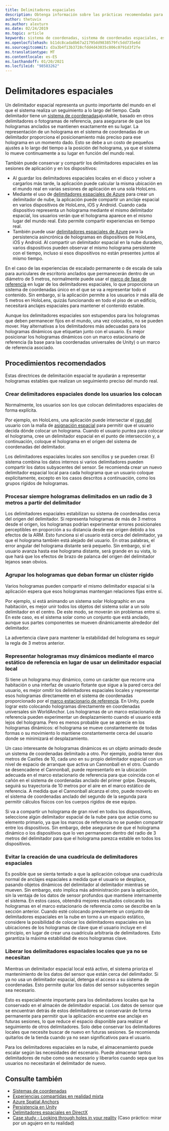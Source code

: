 ```yaml
---
title: Delimitadores espaciales
description: Obtenga información sobre las prácticas recomendadas para usar delimitadores espaciales para representar hologramas estables en aplicaciones de realidad mixta.
author: thetuvix
ms.author: alexturn
ms.date: 02/24/2019
ms.topic: article
keywords: sistema de coordenadas, sistema de coordenadas espaciales, escala mundial, mundo, escala, posición, orientación, delimitador, anclaje espacial, bloqueo mundial, bloqueo mundial, persistencia, uso compartido, auriculares de realidad mixta, auriculares de realidad mixta de Windows, auriculares de realidad virtual, HoloLens
ms.openlocfilehash: b11dc8cada8b67a21795dd9838579fc5dd735e6d
ms.sourcegitcommit: d3a3b4f13b3728cfdd4d43035c806c0791d3f2fe
ms.translationtype: MT
ms.contentlocale: es-ES
ms.lasthandoff: 01/20/2021
ms.locfileid: "98583262"
---
```

# <a name="spatial-anchors"></a>Delimitadores espaciales

Un delimitador espacial representa un punto importante del mundo en el que el sistema realiza un seguimiento a lo largo del tiempo. Cada delimitador tiene un [sistema de coordenadas](coordinate-systems.md)ajustable, basado en otros delimitadores o fotogramas de referencia, para asegurarse de que los hologramas anclados se mantienen exactamente en su lugar.  La representación de un holograma en el sistema de coordenadas de un delimitador proporciona el posicionamiento más preciso para ese holograma en un momento dado. Esto se debe a un costo de pequeños ajustes a lo largo del tiempo a la posición del holograma, ya que el sistema lo mueve continuamente a su lugar en función del mundo real.

También puede conservar y compartir los delimitadores espaciales en las sesiones de aplicación y en los dispositivos:
* Al guardar los delimitadores espaciales locales en el disco y volver a cargarlos más tarde, la aplicación puede calcular la misma ubicación en el mundo real en varias sesiones de aplicación en una sola HoloLens.
* Mediante el uso de <a href="/azure/spatial-anchors/overview" target="_blank">delimitadores espaciales de Azure</a> para crear un delimitador de nube, la aplicación puede compartir un anclaje espacial en varios dispositivos de HoloLens, iOS y Android. Cuando cada dispositivo representa un holograma mediante el mismo delimitador espacial, los usuarios verán que el holograma aparece en el mismo lugar del mundo real. Esto permite compartir experiencias en tiempo real.
* También puede usar <a href="/azure/spatial-anchors/overview" target="_blank">delimitadores espaciales de Azure</a> para la persistencia asincrónica de hologramas en dispositivos de HoloLens, iOS y Android. Al compartir un delimitador espacial en la nube duradero, varios dispositivos pueden observar el mismo holograma persistente con el tiempo, incluso si esos dispositivos no están presentes juntos al mismo tiempo.

En el caso de las experiencias de escalado permanente o de escala de sala para auriculares de escritorio anclados que permanecerán dentro de un diámetro de 5 metros, normalmente puede usar el [marco de fase de referencia](coordinate-systems.md#stage-frame-of-reference) en lugar de los delimitadores espaciales, lo que proporciona un sistema de coordenadas único en el que se va a representar todo el contenido. Sin embargo, si la aplicación permite a los usuarios ir más allá de 5 metros en HoloLens, quizás funcionando en todo el piso de un edificio, necesitará anclajes espaciales para mantener el contenido estable.

Aunque los delimitadores espaciales son estupendos para los hologramas que deben permanecer fijos en el mundo, una vez colocados, no se pueden mover. Hay alternativas a los delimitadores más adecuadas para los hologramas dinámicos que etiquetan junto con el usuario. Es mejor posicionar los hologramas dinámicos con un marco estacionario de referencia (la base para las coordenadas universales de Unity) o un marco de referencia asociado.

## <a name="best-practices"></a>Procedimientos recomendados

Estas directrices de delimitación espacial te ayudarán a representar hologramas estables que realizan un seguimiento preciso del mundo real.

### <a name="create-spatial-anchors-where-users-place-them"></a>Crear delimitadores espaciales donde los usuarios los colocan

Normalmente, los usuarios son los que colocan delimitadores espaciales de forma explícita.

Por ejemplo, en HoloLens, una aplicación puede intersectar el [rayo del](gaze-and-commit.md) usuario con la malla de [asignación espacial](spatial-mapping.md) para permitir que el usuario decida dónde colocar un holograma. Cuando el usuario puntea para colocar el holograma, cree un delimitador espacial en el punto de intersección y, a continuación, coloque el holograma en el origen del sistema de coordenadas del delimitador.

Los delimitadores espaciales locales son sencillos y se pueden crear. El sistema combina los datos internos si varios delimitadores pueden compartir los datos subyacentes del sensor. Se recomienda crear un nuevo delimitador espacial local para cada holograma que un usuario coloque explícitamente, excepto en los casos descritos a continuación, como los grupos rígidos de hologramas.

### <a name="always-render-anchored-holograms-within-3-meters-of-their-anchor"></a>Procesar siempre hologramas delimitados en un radio de 3 metros a partir del delimitador

Los delimitadores espaciales estabilizan su sistema de coordenadas cerca del origen del delimitador. Si representa hologramas de más de 3 metros desde el origen, los hologramas podrían experimentar errores posicionales perceptibles en proporción a su distancia desde ese origen debido a los efectos de la ARM. Esto funciona si el usuario está cerca del delimitador, ya que el holograma también está alejado del usuario. En otras palabras, el error angular del holograma distante será pequeño. Sin embargo, si el usuario avanza hasta ese holograma distante, será grande en su vista, lo que hará que los efectos de brazo de palanca del origen del delimitador lejanos sean obvios.

### <a name="group-holograms-that-should-form-a-rigid-cluster"></a>Agrupar los hologramas que deban formar un clúster rígido

Varios hologramas pueden compartir el mismo delimitador espacial si la aplicación espera que esos hologramas mantengan relaciones fijas entre sí.

Por ejemplo, si está animando un sistema solar Holographic en una habitación, es mejor unir todos los objetos del sistema solar a un solo delimitador en el centro. De este modo, se moverán sin problemas entre sí. En este caso, es el sistema solar como un conjunto que está anclado, aunque sus partes componentes se mueven dinámicamente alrededor del delimitador.

La advertencia clave para mantener la estabilidad del holograma es seguir la regla de 3 metros anterior.

### <a name="render-highly-dynamic-holograms-using-the-stationary-frame-of-reference-instead-of-a-local-spatial-anchor"></a>Representar hologramas muy dinámicos mediante el marco estático de referencia en lugar de usar un delimitador espacial local

Si tiene un holograma muy dinámico, como un carácter que recorre una habitación o una interfaz de usuario flotante que sigue a la pared cerca del usuario, es mejor omitir los delimitadores espaciales locales y representar esos hologramas directamente en el sistema de coordenadas proporcionado por el [marco estacionario de referencia](coordinate-systems.md#stationary-frame-of-reference). En Unity, puede lograr esto colocando hologramas directamente en coordenadas universales sin WorldAnchor. Los hologramas de un marco estacionario de referencia pueden experimentar un desplazamiento cuando el usuario está lejos del holograma. Pero es menos probable que se aprecie en los hologramas dinámicos: el holograma se mueve constantemente de todas formas o su movimiento lo mantiene constantemente cerca del usuario donde se minimizará el desplazamiento.

Un caso interesante de hologramas dinámicos es un objeto animado desde un sistema de coordenadas delimitado a otro. Por ejemplo, podría tener dos metros de Castles de 10, cada uno en su propio delimitador espacial con un nivel de espacio de arranque que activa un Cannonball en el otro. Cuando se desencadene el Cannonball, puede representarlo en la ubicación adecuada en el marco estacionario de referencia para que coincida con el cañón en el sistema de coordenadas anclado del primer golpe. Después, seguirá su trayectoria de 10 metros por el aire en el marco estático de referencia. A medida que el Cannonball alcanza el otro, puede moverlo en el sistema de coordenadas anclado del segundo de la segunda para permitir cálculos físicos con los cuerpos rígidos de ese equipo.

Si va a compartir un holograma de gran nivel en todos los dispositivos, seleccione algún delimitador espacial de la nube para que actúe como su elemento primario, ya que los marcos de referencia no se pueden compartir entre los dispositivos.  Sin embargo, debe asegurarse de que el holograma dinámico o los dispositivos que lo ven permanecen dentro del radio de 3 metros del delimitador para que el holograma parezca estable en todos los dispositivos.

### <a name="avoid-creating-a-grid-of-spatial-anchors"></a>Evitar la creación de una cuadrícula de delimitadores espaciales

Es posible que se sienta tentado a que la aplicación coloque una cuadrícula normal de anclajes espaciales a medida que el usuario se desplace, pasando objetos dinámicos del delimitador al delimitador mientras se mueven. Sin embargo, esto implica más administración para la aplicación, sin la ventaja de los datos de sensor profundos que mantiene internamente el sistema. En estos casos, obtendrá mejores resultados colocando los hologramas en el marco estacionario de referencia como se describe en la sección anterior.
Cuando esté colocando previamente un conjunto de delimitadores espaciales en la nube en torno a un espacio estático, considere la posibilidad de colocar los delimitadores espaciales en las ubicaciones de los hologramas de clave que el usuario incluye en el principio, en lugar de crear una cuadrícula arbitraria de delimitadores. Esto garantiza la máxima estabilidad de esos hologramas clave.

### <a name="release-local-spatial-anchors-you-no-longer-need"></a>Liberar los delimitadores espaciales locales que ya no se necesitan

Mientras un delimitador espacial local está activo, el sistema prioriza el mantenimiento de los datos del sensor que están cerca del delimitador. Si ya no usa un delimitador espacial, detenga el acceso a su sistema de coordenadas. Esto permite quitar los datos del sensor subyacentes según sea necesario.

Esto es especialmente importante para los delimitadores locales que ha conservado en el almacén de delimitador espacial. Los datos de sensor que se encuentran detrás de estos delimitadores se conservarán de forma permanente para permitir que la aplicación encuentre ese anclaje en futuras sesiones, lo que reduce el espacio disponible para realizar el seguimiento de otros delimitadores. Solo debe conservar los delimitadores locales que necesite buscar de nuevo en futuras sesiones. Se recomienda quitarlos de la tienda cuando ya no sean significativos para el usuario.

Para los delimitadores espaciales en la nube, el almacenamiento puede escalar según las necesidades del escenario. Puede almacenar tantos delimitadores de nube como sea necesario y liberarlos cuando sepa que los usuarios no necesitarán el delimitador de nuevo.

## <a name="see-also"></a>Consulte también

* [Sistemas de coordenadas](coordinate-systems.md)
* [Experiencias compartidas en realidad mixta](../develop/platform-capabilities-and-apis/shared-experiences-in-mixed-reality.md)
* <a href="/azure/spatial-anchors" target="_blank">Azure Spatial Anchors</a>
* [Persistencia en Unity](../develop/unity/persistence-in-unity.md)
* [Delimitadores espaciales en DirectX](../develop/native/coordinate-systems-in-directx.md#place-holograms-in-the-world-using-spatial-anchors)
* [Case study - Looking through holes in your reality](../out-of-scope/case-study-looking-through-holes-in-your-reality.md) (Caso práctico: mirar por un agujero en tu realidad)